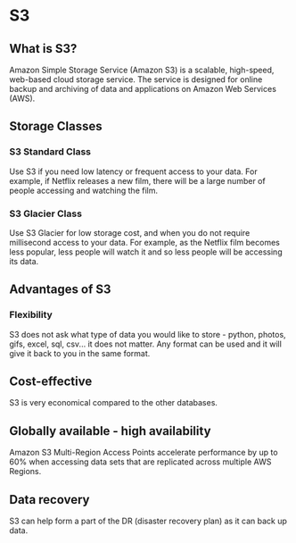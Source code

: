 # S3

## What is S3?

Amazon Simple Storage Service (Amazon S3) is a scalable, high-speed, web-based cloud storage service. The service is designed for online backup and archiving of data and applications on Amazon Web Services (AWS).

## Storage Classes

### S3 Standard Class

 Use S3 if you need low latency or frequent access to your data. For example, if Netflix releases a new film, there will be a large number of people accessing and watching the film.

 ### S3 Glacier Class

 Use S3 Glacier for low storage cost, and when you do not require millisecond access to your data. For example, as the Netflix film becomes less popular, less people will watch it and so less people will be accessing its data.

 ## Advantages of S3

 ### Flexibility

 S3 does not ask what type of data you would like to store - python, photos, gifs, excel, sql, csv... it does not matter. Any format can be used and it will give it back to you in the same format.

## Cost-effective

S3 is very economical compared to the other databases. 

## Globally available - high availability

Amazon S3 Multi-Region Access Points accelerate performance by up to 60% when accessing data sets that are replicated across multiple AWS Regions.

## Data recovery 

S3 can help form a part of the DR (disaster recovery plan) as it can back up data.